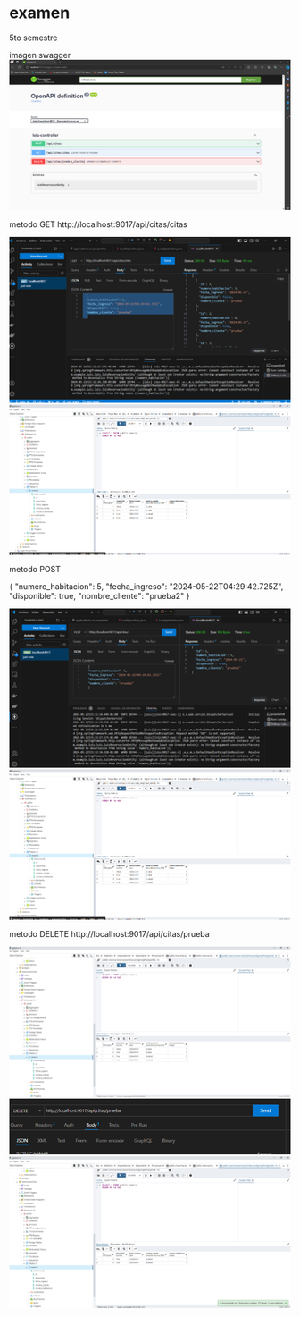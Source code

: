 # examen
5to semestre

imagen swagger 
![alt text](image.png)

metodo GET
http://localhost:9017/api/citas/citas

![alt text](image-2.png)
![alt text](image-3.png)

metodo POST

  {
  "numero_habitacion": 5,
  "fecha_ingreso": "2024-05-22T04:29:42.725Z",
  "disponible": true,
  "nombre_cliente": "prueba2"
  }

![alt text](image-1.png)
![alt text](image-4.png)

metodo DELETE
http://localhost:9017/api/citas/prueba

![alt text](image-5.png)
![alt text](image-6.png)
![alt text](image-7.png)
